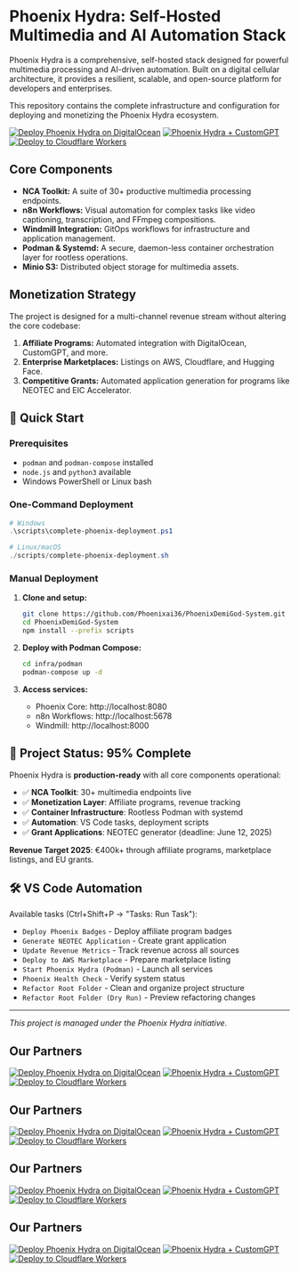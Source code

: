 # Phoenix Hydra: Self-Hosted Multimedia and AI Automation Stack



Phoenix Hydra is a comprehensive, self-hosted stack designed for powerful multimedia processing and AI-driven automation. Built on a digital cellular architecture, it provides a resilient, scalable, and open-source platform for developers and enterprises.

This repository contains the complete infrastructure and configuration for deploying and monetizing the Phoenix Hydra ecosystem.

[![Deploy Phoenix Hydra on DigitalOcean](https://do.co/referral-badge)](https://m.do.co/c/phoenix-hydra-2025)
[![Phoenix Hydra + CustomGPT](https://customgpt.ai/affiliate-badge)](https://customgpt.ai/?ref=phoenix-hydra)
[![Deploy to Cloudflare Workers](https://deploy.workers.cloudflare.com/button)](https://workers.cloudflare.com/deploy/phoenix-hydra)

## Core Components

-   **NCA Toolkit:** A suite of 30+ productive multimedia processing endpoints.
-   **n8n Workflows:** Visual automation for complex tasks like video captioning, transcription, and FFmpeg compositions.
-   **Windmill Integration:** GitOps workflows for infrastructure and application management.
-   **Podman & Systemd:** A secure, daemon-less container orchestration layer for rootless operations.
-   **Minio S3:** Distributed object storage for multimedia assets.

## Monetization Strategy

The project is designed for a multi-channel revenue stream without altering the core codebase:

1.  **Affiliate Programs:** Automated integration with DigitalOcean, CustomGPT, and more.
2.  **Enterprise Marketplaces:** Listings on AWS, Cloudflare, and Hugging Face.
3.  **Competitive Grants:** Automated application generation for programs like NEOTEC and EIC Accelerator.

## 🚀 Quick Start

### Prerequisites
- `podman` and `podman-compose` installed
- `node.js` and `python3` available
- Windows PowerShell or Linux bash

### One-Command Deployment
```powershell
# Windows
.\scripts\complete-phoenix-deployment.ps1

# Linux/macOS
./scripts/complete-phoenix-deployment.sh
```

### Manual Deployment
1. **Clone and setup:**
   ```bash
   git clone https://github.com/Phoenixai36/PhoenixDemiGod-System.git
   cd PhoenixDemiGod-System
   npm install --prefix scripts
   ```

2. **Deploy with Podman Compose:**
   ```bash
   cd infra/podman
   podman-compose up -d
   ```

3. **Access services:**
   - Phoenix Core: http://localhost:8080
   - n8n Workflows: http://localhost:5678
   - Windmill: http://localhost:8000

## 🎯 Project Status: 95% Complete

Phoenix Hydra is **production-ready** with all core components operational:

- ✅ **NCA Toolkit**: 30+ multimedia endpoints live
- ✅ **Monetization Layer**: Affiliate programs, revenue tracking
- ✅ **Container Infrastructure**: Rootless Podman with systemd
- ✅ **Automation**: VS Code tasks, deployment scripts
- ✅ **Grant Applications**: NEOTEC generator (deadline: June 12, 2025)

**Revenue Target 2025**: €400k+ through affiliate programs, marketplace listings, and EU grants.

## 🛠️ VS Code Automation

Available tasks (Ctrl+Shift+P → "Tasks: Run Task"):

- `Deploy Phoenix Badges` - Deploy affiliate program badges
- `Generate NEOTEC Application` - Create grant application
- `Update Revenue Metrics` - Track revenue across all sources
- `Deploy to AWS Marketplace` - Prepare marketplace listing
- `Start Phoenix Hydra (Podman)` - Launch all services
- `Phoenix Health Check` - Verify system status
- `Refactor Root Folder` - Clean and organize project structure
- `Refactor Root Folder (Dry Run)` - Preview refactoring changes

---
*This project is managed under the Phoenix Hydra initiative.*


## Our Partners

[![Deploy Phoenix Hydra on DigitalOcean](https://do.co/referral-badge)](https://m.do.co/c/phoenix-hydra-2025)
[![Phoenix Hydra + CustomGPT](https://customgpt.ai/affiliate-badge)](https://customgpt.ai/?ref=phoenix-hydra)
[![Deploy to Cloudflare Workers](https://deploy.workers.cloudflare.com/button)](https://workers.cloudflare.com/deploy/phoenix-hydra)

## Our Partners

[![Deploy Phoenix Hydra on DigitalOcean](https://do.co/referral-badge)](https://m.do.co/c/phoenix-hydra-2025)
[![Phoenix Hydra + CustomGPT](https://customgpt.ai/affiliate-badge)](https://customgpt.ai/?ref=phoenix-hydra)
[![Deploy to Cloudflare Workers](https://deploy.workers.cloudflare.com/button)](https://workers.cloudflare.com/deploy/phoenix-hydra)

## Our Partners

[![Deploy Phoenix Hydra on DigitalOcean](https://do.co/referral-badge)](https://m.do.co/c/phoenix-hydra-2025)
[![Phoenix Hydra + CustomGPT](https://customgpt.ai/affiliate-badge)](https://customgpt.ai/?ref=phoenix-hydra)
[![Deploy to Cloudflare Workers](https://deploy.workers.cloudflare.com/button)](https://workers.cloudflare.com/deploy/phoenix-hydra)

## Our Partners

[![Deploy Phoenix Hydra on DigitalOcean](https://do.co/referral-badge)](https://m.do.co/c/phoenix-hydra-2025)
[![Phoenix Hydra + CustomGPT](https://customgpt.ai/affiliate-badge)](https://customgpt.ai/?ref=phoenix-hydra)
[![Deploy to Cloudflare Workers](https://deploy.workers.cloudflare.com/button)](https://workers.cloudflare.com/deploy/phoenix-hydra)